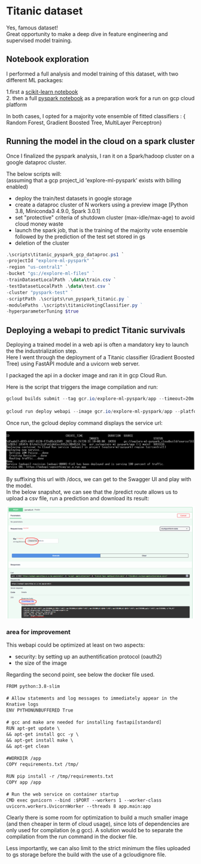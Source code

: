 # Titanic dataset

Yes, famous dataset!  
Great opportunity to make a deep dive in feature engineering and supervised model training.  

## Notebook exploration  

I performed a full analysis and model training of this dataset, with two different ML packages: 

1.first a [scikit-learn notebook](./notebooks/titanic-scikit-learn.ipynb)  
2. then a full [pyspark notebook](./notebooks/titanic-pyspark.ipynb) as a preparation work for a run on gcp cloud platform

In both cases, I opted for a majority vote ensemble of fitted classifiers : { Random Forest, Gradient Boosted Tree, MultiLayer Perceptron}

## Running the model in the cloud on a spark cluster  

Once I finalized the pyspark analysis, I ran it on a Spark/hadoop cluster on a google dataproc cluster.

The below scripts will:  
(assuming that a gcp project_id 'explore-ml-pyspark' exists with billing enabled)  
- deploy the train/test datasets in google storage
- create a dataproc cluster of N workers using a preview image [Python 3.8, Miniconda3 4.9.0, Spark 3.0.1]
- set "protective" criteria of shutdown cluster (max-idle/max-age) to avoid cloud money waste
- launch the spark job, that is the training of the majority vote ensemble followed by the prediction of the test set stored in gs
- deletion of the cluster


```powershell
.\scripts\titanic_pyspark_gcp_dataproc.ps1 `
-projectId "explore-ml-pyspark" `
-region "us-central1" `
-bucket "gs://explore-ml-files" ` 
-trainDatasetLocalPath .\data\train.csv `
-testDatasetLocalPath .\data\test.csv `
-cluster "pyspark-test" ` 
-scriptPath .\scripts\run_pyspark_titanic.py ` 
-modulePaths .\scripts\titanicVotingClassifier.py ` 
-hyperparameterTuning $true 
``` 

## Deploying a webapi to predict Titanic survivals

Deploying a trained model in a web api is often a mandatory key to launch the the industrialization step.  
Here I went through the deployment of a Titanic classifier (Gradient Boosted Tree) using FastAPI module and a uvicorn web server.   

I packaged the api in a docker image and ran it in gcp Cloud Run. 

Here is the script that triggers the image compilation and run:

```powershell
gcloud builds submit --tag gcr.io/explore-ml-pyspark/app --timeout=20m

gcloud run deploy webapi --image gcr.io/explore-ml-pyspark/app --platform managed --region us-central1 --allow-unauthenticated
``` 

Once run, the gcloud deploy command displays the service url:

![build/run results](./webapi/img/gcloud_image_build_run.PNG)

By suffixing this url with /docs, we can get to the Swagger UI and play with the model.  
In the below snapshot, we can see that the /predict route allows us to upload a csv file, run a prediction and download its result: 

![webapi](./webapi/img/webapi_snapshot.PNG)

### **area for improvement**

This webapi could be optimized at least on two aspects:
- security: by setting up an authentification protocol (oauth2)  
- the size of the image  

Regarding the second point, see below the docker file used.


```docker
FROM python:3.8-slim

# Allow statements and log messages to immediately appear in the Knative logs
ENV PYTHONUNBUFFERED True

# gcc and make are needed for installing fastapi[standard]
RUN apt-get update \
&& apt-get install gcc -y \
&& apt-get install make \
&& apt-get clean

#WORKDIR /app
COPY requirements.txt /tmp/

RUN pip install -r /tmp/requirements.txt
COPY app /app

# Run the web service on container startup
CMD exec gunicorn --bind :$PORT --workers 1 --worker-class uvicorn.workers.UvicornWorker --threads 8 app.main:app
```

Clearly there is some room for optimization to build a much smaller image (and then cheaper in term of cloud usage), since lots of dependencies are only used for compilation (e.g gcc). A solution would be to separate the compilation from the run command in the docker file.

Less importantly, we can also limit to the strict minimum the files uploaded to gs storage before the build with the use of a gcloudignore file.